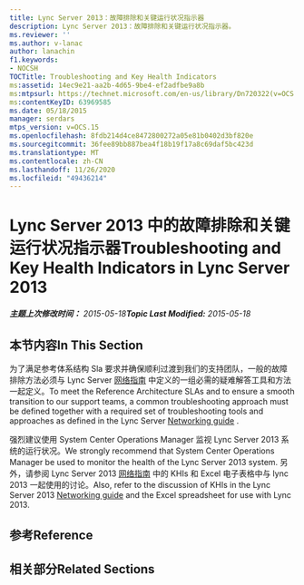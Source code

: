```yaml
---
title: Lync Server 2013：故障排除和关键运行状况指示器
description: Lync Server 2013：故障排除和关键运行状况指示器。
ms.reviewer: ''
ms.author: v-lanac
author: lanachin
f1.keywords:
- NOCSH
TOCTitle: Troubleshooting and Key Health Indicators
ms:assetid: 14ec9e21-aa2b-4d65-9be4-ef2adfbe9a8b
ms:mtpsurl: https://technet.microsoft.com/en-us/library/Dn720322(v=OCS.15)
ms:contentKeyID: 63969585
ms.date: 05/18/2015
manager: serdars
mtps_version: v=OCS.15
ms.openlocfilehash: 8fdb214d4ce8472800272a05e81b0402d3bf820e
ms.sourcegitcommit: 36fee89bb887bea4f18b19f17a8c69daf5bc423d
ms.translationtype: MT
ms.contentlocale: zh-CN
ms.lasthandoff: 11/26/2020
ms.locfileid: "49436214"
---
```

# <a name="troubleshooting-and-key-health-indicators-in-lync-server-2013"></a><span data-ttu-id="9d8ce-103">Lync Server 2013 中的故障排除和关键运行状况指示器</span><span class="sxs-lookup"><span data-stu-id="9d8ce-103">Troubleshooting and Key Health Indicators in Lync Server 2013</span></span>

<div data-xmlns="http://www.w3.org/1999/xhtml">

<div class="topic" data-xmlns="http://www.w3.org/1999/xhtml" data-msxsl="urn:schemas-microsoft-com:xslt" data-cs="https://msdn.microsoft.com/">

<div data-asp="https://msdn2.microsoft.com/asp">



</div>

<div id="mainSection">

<div id="mainBody"><span data-ttu-id="9d8ce-104">

<span> </span></span><span class="sxs-lookup"><span data-stu-id="9d8ce-104">

<span> </span></span></span>

<span data-ttu-id="9d8ce-105">_**主题上次修改时间：** 2015-05-18_</span><span class="sxs-lookup"><span data-stu-id="9d8ce-105">_**Topic Last Modified:** 2015-05-18_</span></span>

<div>

## <a name="in-this-section"></a><span data-ttu-id="9d8ce-106">本节内容</span><span class="sxs-lookup"><span data-stu-id="9d8ce-106">In This Section</span></span>

<span data-ttu-id="9d8ce-107">为了满足参考体系结构 Sla 要求并确保顺利过渡到我们的支持团队，一般的故障排除方法必须与 Lync Server [网络指南](https://go.microsoft.com/fwlink/p/?linkid=390677) 中定义的一组必需的疑难解答工具和方法一起定义。</span><span class="sxs-lookup"><span data-stu-id="9d8ce-107">To meet the Reference Architecture SLAs and to ensure a smooth transition to our support teams, a common troubleshooting approach must be defined together with a required set of troubleshooting tools and approaches as defined in the Lync Server [Networking guide](https://go.microsoft.com/fwlink/p/?linkid=390677) .</span></span>

<span data-ttu-id="9d8ce-108">强烈建议使用 System Center Operations Manager 监视 Lync Server 2013 系统的运行状况。</span><span class="sxs-lookup"><span data-stu-id="9d8ce-108">We strongly recommend that System Center Operations Manager be used to monitor the health of the Lync Server 2013 system.</span></span> <span data-ttu-id="9d8ce-109">另外，请参阅 Lync Server 2013 [网络指南](https://go.microsoft.com/fwlink/p/?linkid=390677) 中的 KHIs 和 Excel 电子表格中与 lync 2013 一起使用的讨论。</span><span class="sxs-lookup"><span data-stu-id="9d8ce-109">Also, refer to the discussion of KHIs in the Lync Server 2013 [Networking guide](https://go.microsoft.com/fwlink/p/?linkid=390677) and the Excel spreadsheet for use with Lync 2013.</span></span>

</div>

<div>

## <a name="reference"></a><span data-ttu-id="9d8ce-110">参考</span><span class="sxs-lookup"><span data-stu-id="9d8ce-110">Reference</span></span>

</div>

<div>

## <a name="related-sections"></a><span data-ttu-id="9d8ce-111">相关部分</span><span class="sxs-lookup"><span data-stu-id="9d8ce-111">Related Sections</span></span>

<span data-ttu-id="9d8ce-112"></div>

</div>

<span> </span>

</div>

</div>

</span><span class="sxs-lookup"><span data-stu-id="9d8ce-112"></div>

</div>

<span> </span>

</div>

</div>

</span></span></div>

